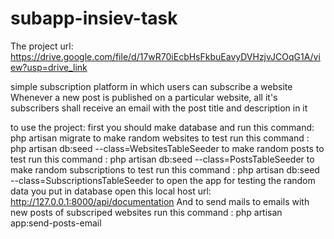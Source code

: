 # subapp-insiev-task
The project url: https://drive.google.com/file/d/17wR70iEcbHsFkbuEavyDVHzjvJCOqG1A/view?usp=drive_link

simple subscription platform in which users can subscribe a website Whenever a new post is published on a particular website, all it's subscribers shall receive an email with the post title and description in it

to use the project:
first you should make database and run this command: php artisan migrate
to make random websites to test run this command : php artisan db:seed --class=WebsitesTableSeeder
to make random posts to test run this command : php artisan db:seed --class=PostsTableSeeder
to make random subscriptions to test run this command : php artisan db:seed --class=SubscriptionsTableSeeder 
to open the app for testing the random data you put in database open this local host url: http://127.0.0.1:8000/api/documentation
And to send mails to emails with new posts of subscriped websites run this command : php artisan app:send-posts-email
